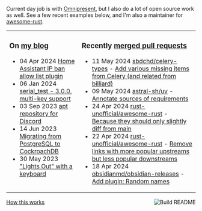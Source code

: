 Current day job is with [Omnipresent](https://www.omnipresent.com/), but I also do a lot of open source work as well. See a few recent examples below, and I'm also a maintainer for [awesome-rust](https://github.com/rust-unofficial/awesome-rust).

<table><tr><td valign="top">

### On [my blog](https://tevps.net/blog)
<!-- blog starts -->
* 04 Apr 2024 [Home Assistant IP ban allow list plugin](https://tevps.net/blog/2024/04/04/home-assistant-ip-ban-allow-list-plugin)
* 06 Jan 2024 [serial_test - 3.0.0, multi-key support](https://tevps.net/blog/2024/01/06/serial_test-300-multi-key-support)
* 03 Sep 2023 [apt repository for Discord](https://tevps.net/blog/2023/09/03/apt-repository-for-discord)
* 14 Jun 2023 [Migrating from PostgreSQL to CockroachDB](https://tevps.net/blog/2023/06/14/migrating-from-postgresql-to-cockroachdb)
* 30 May 2023 ["Lights Out" with a keyboard](https://tevps.net/blog/2023/05/30/lights-out-with-a-keyboard)
<!-- blog ends -->

</td><td valign="top">

### Recently [merged pull requests](https://github.com/search?o=desc&q=is%3Apr+author%3Apalfrey+-user%3Apalfrey+is%3Amerged+is%3Apublic&s=created&type=Issues)

<!-- prs starts -->
* 11 May 2024 [sbdchd/celery-types](https://github.com/sbdchd/celery-types) - [Add various missing items from Celery (and related from billiard)](https://github.com/sbdchd/celery-types/pull/161)
* 09 May 2024 [astral-sh/uv](https://github.com/astral-sh/uv) - [Annotate sources of requirements](https://github.com/astral-sh/uv/pull/3269)
* 24 Apr 2024 [rust-unofficial/awesome-rust](https://github.com/rust-unofficial/awesome-rust) - [Because they should only slightly diff from main](https://github.com/rust-unofficial/awesome-rust/pull/1716)
* 22 Apr 2024 [rust-unofficial/awesome-rust](https://github.com/rust-unofficial/awesome-rust) - [Remove links with more popular upstreams but less popular downstreams](https://github.com/rust-unofficial/awesome-rust/pull/1713)
* 18 Apr 2024 [obsidianmd/obsidian-releases](https://github.com/obsidianmd/obsidian-releases) - [Add plugin: Random names](https://github.com/obsidianmd/obsidian-releases/pull/3339)
<!-- prs ends -->

</td></tr></table>

<a href="https://github.com/palfrey/palfrey/actions"><img src="https://github.com/palfrey/palfrey/workflows/Build%20README/badge.svg?branch=main" align="right" alt="Build README"></a> <a href="https://tevps.net/blog/2020/7/11/customising-github-profile-pages/">How this works</a>
